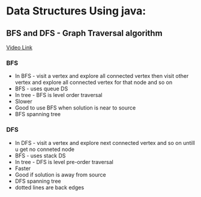 # Data Structures Using java:


## BFS and DFS - Graph Traversal algorithm

[Video Link](https://www.youtube.com/watch?v=pcKY4hjDrxk)

### BFS
- In BFS - visit a vertex and explore all connected vertex then visit other vertex and explore all connected vertex for that node and so on
- BFS - uses queue DS
- In tree - BFS is level order traversal
- Slower
- Good to use BFS when solution is near to source
- BFS spanning tree

### DFS
- In DFS - visit a vertex and explore next connected vertex and so on untill u get no conneted node
- BFS - uses stack DS
- In tree - DFS is level pre-order traversal
- Faster
- Good if solution is away from source
- DFS spanning tree
- dotted lines are back edges
